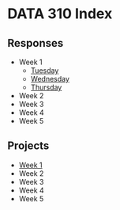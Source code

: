 # DATA 310 Index

## Responses
* Week 1
  + [Tuesday](tuesday1.md)
  + [Wednesday](wednesday1.md)
  + [Thursday](https://eanelson01.github.io/DATA310/images/thurs1.html)
* Week 2
* Week 3
* Week 4
* Week 5

## Projects
* [Week 1](/Users/johnwillis/WebstormProjects/data310/project1.md)
* Week 2
* Week 3
* Week 4
* Week 5